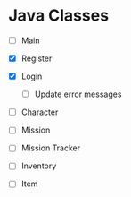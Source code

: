 # Java Classes

- [ ] Main
- [X] Register
- [X] Login
    - [ ] Update error messages
- [ ] Character
- [ ] Mission
- [ ] Mission Tracker
- [ ] Inventory
- [ ] Item


